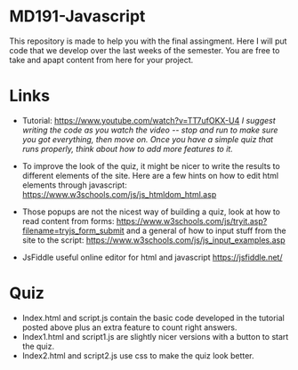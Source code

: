 # MD191-Javascript

This repository is made to help you with the final assingment. Here I will put code that we develop over the last weeks of the semester. You are free to take and apapt content from here for your project.

# Links
- Tutorial:
https://www.youtube.com/watch?v=TT7ufOKX-U4 
*I suggest writing the code as you watch the video -- stop and run to make sure you got everything, then move on. Once you have a simple quiz that runs properly, think about how to add more features to it.*


- To improve the look of the quiz, it might be nicer to write the results to different elements of the site. Here are a few hints on how to edit html elements through javascript: 
https://www.w3schools.com/js/js_htmldom_html.asp

- Those popups are not the nicest way of building a quiz, look at how to read content from forms: 
https://www.w3schools.com/js/tryit.asp?filename=tryjs_form_submit  and a general of how to input stuff from the site to the script: https://www.w3schools.com/js/js_input_examples.asp

- JsFiddle
useful online editor for html and javascript https://jsfiddle.net/


# Quiz
- Index.html and script.js contain the basic code developed in the tutorial posted above plus an extra feature to count right answers. 
- Index1.html and script1.js are slightly nicer versions with a button to start the quiz.
- Index2.html and script2.js use css to make the quiz look better.
